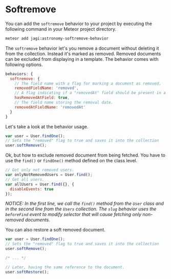 # Softremove

You can add the `softremove` behavior to your project by executing the following command in your Meteor project directory.

```sh
meteor add jagi:astronomy-softremove-behavior
```

The `softremove` behavior let's you remove a document without deleting it from the collection. Instead it's marked as removed. Removed documents can be excluded from displaying in a template. The behavior comes with following options.

```js
behaviors: {
  softremove: {
    // The field name with a flag for marking a document as removed.
    removedFieldName: 'removed',
    // A flag indicating if a "removedAt" field should be present in a document.
    hasRemovedAtField: true,
    // The field name storing the removal date.
    removedAtFieldName: 'removedAt'
  }
}
```

Let's take a look at the behavior usage.

```js
var user = User.findOne();
// Sets the "removed" flag to true and saves it into the collection
user.softRemove();
```

Ok, but how to exclude removed document from being fetched. You have to use the `find()` or `findOne()` method defined on the class level.

```js
// Get only not removed users.
var onlyNotRemovedUsers = User.find();
// Get all users.
var allUsers = User.find({}, {
  disableEvents: true
});
```

*NOTICE: In the first line, we call the `find()` method from the `User` class and in the second line from the `Users` collection. The `slug` behavior uses the `beforeFind` event to modify selector that will cause fetching only non-removed documents.*

You can also restore a soft removed document.

```js
var user = User.findOne();
// Sets the "removed" flag to true and saves it into the collection
user.softRemove();

/* ... */

// Later, having the same reference to the document.
user.softRestore();
```